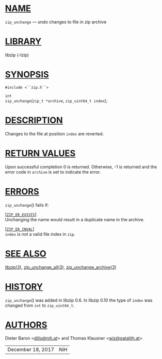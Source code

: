 # [NAME](#NAME)

`zip_unchange` — undo changes to file in zip archive

# [LIBRARY](#LIBRARY)

libzip (-lzip)

# [SYNOPSIS](#SYNOPSIS)

`#include <``zip.h``>`

`int`  
`zip_unchange`(`zip_t *archive`, `zip_uint64_t index`);

# [DESCRIPTION](#DESCRIPTION)

Changes to the file at position `index` are reverted.

# [RETURN VALUES](#RETURN_VALUES)

Upon successful completion 0 is returned. Otherwise, -1 is returned and
the error code in `archive` is set to indicate the error.

# [ERRORS](#ERRORS)

`zip_unchange`() fails if:

\[[`ZIP_ER_EXISTS`](#ZIP_ER_EXISTS)\]  
Unchanging the name would result in a duplicate name in the archive.

\[[`ZIP_ER_INVAL`](#ZIP_ER_INVAL)\]  
`index` is not a valid file index in `zip`.

# [SEE ALSO](#SEE_ALSO)

[libzip(3)](libzip.md), [zip_unchange_all(3)](zip_unchange_all.md),
[zip_unchange_archive(3)](zip_unchange_archive.md)

# [HISTORY](#HISTORY)

`zip_unchange`() was added in libzip 0.6. In libzip 0.10 the type of
`index` was changed from `int` to `zip_uint64_t`.

# [AUTHORS](#AUTHORS)

Dieter Baron \<[dillo@nih.at](mailto:dillo@nih.at)\> and Thomas Klausner
\<[wiz@gatalith.at](mailto:wiz@gatalith.at)\>

|                   |     |
|-------------------|-----|
| December 18, 2017 | NiH |

